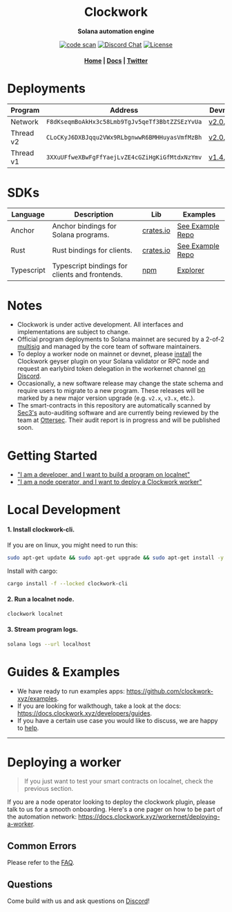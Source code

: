 <div align="center">
  <h1>Clockwork</h1>

  <p>
    <strong>Solana automation engine</strong>
  </p>

  <p>
    <a href="https://github.com/clockwork-xyz/clockwork/actions/workflows/code-scan.yaml"><img alt="code scan" src="https://github.com/clockwork-xyz/clockwork/actions/workflows/code-scan.yaml/badge.svg?branch=main" /></a>
    <a href="https://discord.com/channels/889725689543143425"><img alt="Discord Chat" src="https://img.shields.io/discord/889725689543143425?color=blueviolet" /></a>
    <a href="https://www.gnu.org/licenses/agpl-3.0.en.html"><img alt="License" src="https://img.shields.io/github/license/clockwork-xyz/clockwork?color=turquoise" /></a>
  </p>

  <h4>
    <a href="https://clockwork.xyz/">Home</a>
    <span> | </span>
    <a href="https://docs.clockwork.xyz">Docs</a>
    <span> | </span>
    <a href="https://twitter.com/clockwork_xyz">Twitter</a>
  </h4>  
</div>

# Deployments

| Program | Address| Devnet | Mainnet |
| ------- | ------ | ------ | ------- |
| Network | `F8dKseqmBoAkHx3c58Lmb9TgJv5qeTf3BbtZZSEzYvUa` | [v2.0.15](https://explorer.solana.com/address/F8dKseqmBoAkHx3c58Lmb9TgJv5qeTf3BbtZZSEzYvUa) | [v2.0.0](https://explorer.solana.com/address/F8dKseqmBoAkHx3c58Lmb9TgJv5qeTf3BbtZZSEzYvUa) |
| Thread v2 | `CLoCKyJ6DXBJqqu2VWx9RLbgnwwR6BMHHuyasVmfMzBh` | [v2.0.18](https://explorer.solana.com/address/CLoCKyJ6DXBJqqu2VWx9RLbgnwwR6BMHHuyasVmfMzBh?cluster=devnet) | [v2.0.17](https://explorer.solana.com/address/CLoCKyJ6DXBJqqu2VWx9RLbgnwwR6BMHHuyasVmfMzBh) |
| Thread v1 | `3XXuUFfweXBwFgFfYaejLvZE4cGZiHgKiGfMtdxNzYmv` | [v1.4.2](https://explorer.solana.com/address/3XXuUFfweXBwFgFfYaejLvZE4cGZiHgKiGfMtdxNzYmv?cluster=devnet) | [v1.4.2](https://explorer.solana.com/address/3XXuUFfweXBwFgFfYaejLvZE4cGZiHgKiGfMtdxNzYmv) |

# SDKs
| Language | Description  | Lib  | Examples |
| ----------- | -------- | ---- | -------- |
| Anchor |  Anchor bindings for Solana programs.  | [crates.io](https://crates.io/crates/clockwork-sdk) | [See Example Repo](https://github.com/clockwork-xyz/examples)
| Rust | Rust bindings for clients.  | [crates.io](https://crates.io/crates/clockwork-client) | [See Example Repo](https://github.com/clockwork-xyz/examples)
| Typescript | Typescript bindings for clients and frontends.  | [npm](https://www.npmjs.com/package/@clockwork-xyz/sdk) | [Explorer](https://github.com/clockwork-xyz/explorer)

# Notes
- Clockwork is under active development. All interfaces and implementations are subject to change. 
- Official program deployments to Solana mainnet are secured by a 2-of-2 [multisig](https://v3.squads.so/info/7gqj7UgvKgHihyPsXALW8QKJ3gUTEaLeBYwWbAtZhoCq) and managed by the core team of software maintainers. 
- To deploy a worker node on mainnet or devnet, please [install](#deploying-a-worker) the Clockwork geyser plugin on your Solana validator or RPC node and request an earlybird token delegation in the workernet channel [on Discord](https://discord.gg/mwmFtU5BtA).
- Occasionally, a new software release may change the state schema and require users to migrate to a new program. These releases will be marked by a new major version upgrade (e.g. `v2.x`, `v3.x`, etc.). 
- The smart-contracts in this repository are automatically scanned by [Sec3's](https://www.sec3.dev/) auto-auditing software and are currently being reviewed by the team at [Ottersec](https://osec.io/). Their audit report is in progress and will be published soon. 

# Getting Started
- ["I am a developer, and I want to build a program on localnet"](#local-development)
- ["I am a node operator, and I want to deploy a Clockwork worker"](#deploying-a-worker)

# Local Development

#### 1. Install clockwork-cli.
If you are on linux, you might need to run this:
```sh
sudo apt-get update && sudo apt-get upgrade && sudo apt-get install -y pkg-config build-essential libudev-dev libssl-dev
```
Install with cargo:
```sh
cargo install -f --locked clockwork-cli
```

#### 2. Run a localnet node.
```sh
clockwork localnet
```

#### 3. Stream program logs.
```sh
solana logs --url localhost
```

# Guides & Examples
- We have ready to run examples apps: https://github.com/clockwork-xyz/examples.
- If you are looking for walkthough, take a look at the docs: https://docs.clockwork.xyz/developers/guides.
- If you have a certain use case you would like to discuss, we are happy to [help](https://discord.com/channels/889725689543143425/1029516796304306247).

---

# Deploying a worker
> If you just want to test your smart contracts on localnet, check the previous section.

If you are a node operator looking to deploy the clockwork plugin, please talk to us for a smooth onboarding. Here's a one pager on how to be part of the automation network: https://docs.clockwork.xyz/workernet/deploying-a-worker.

## Common Errors
Please refer to the [FAQ](https://docs.clockwork.xyz/developers/faq).

## Questions
Come build with us and ask questions on [Discord](https://discord.gg/epHsTsnUre)!
